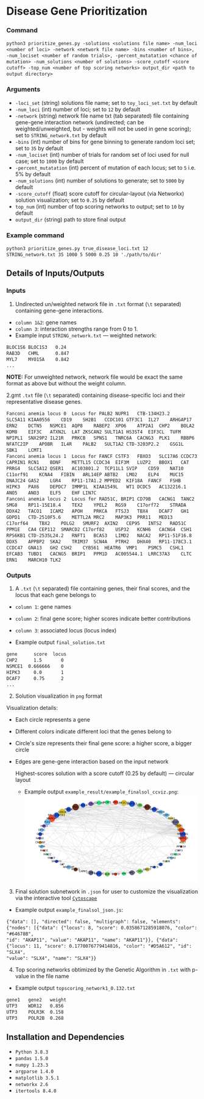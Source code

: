 # Disease Gene Prioritization 
### Command
```{r} 
python3 prioritize_genes.py -solutions <solutions file name> -num_loci <number of loci> -network <network file name> -bins <number of bins>, -num_lociset <number of random trials>, -percent_mutatation <chance of mutation> -num_solutions <number of solutions> -score_cutoff <score cutoff> -top_num <number of top scoring networks> output_dir <path to output directory>    
```

### Arguments
- `-loci_set` (string) solutions file name; set to `toy_loci_set.txt` by default
- `-num_loci` (int) number of loci; set to `12` by default 
- `-network`  (string) network file name txt (tab separated) file containing gene-gene interaction network (undirected; can be weighted/unweighted, but - weights will not be used in gene scoring); set to `STRING_network.txt` by default
- `-bins` (int) number of bins for gene binning to generate random loci set; set to `35` by default
- `-num_lociset` (int) number of trials for random set of loci used for null case; set to `1000` by default
- `-percent_mutatation` (int) percent of mutation of each locus; set to `5` i.e. 5% by default
- `-num_solutions` (int) number of solutions to generate; set to `5000` by default
- `-score_cutoff` (float) score cutoff for circular-layout (via Networkx) solution visualization; set to `0.25` by default
- `top_num` (int) number of top scoring networks to output; set to `10` by default
- `output_dir` (string) path to store final output 

### Example command
```{r}
python3 prioritize_genes.py true_disease_loci.txt 12 STRING_network.txt 35 1000 5 5000 0.25 10 './path/to/dir'
```

## Details of Inputs/Outputs
### Inputs
1. Undirected un/weighted network file in `.txt` format (`\t` separated) containing gene-gene interactions.
  - `column 1&2`: gene names
  - `column 3`: interaction strengths range from 0 to 1.
  - Example input `STRING_network.txt` –– weighted network:
```{r}
BLOC1S6 BLOC1S3	  0.24
RAB3D   CHML      0.847
MYL7    MYO15A    0.842
...
```
**NOTE:** For unweighted network, network file would be exact the same format as above but without the weight column.

2.gmt `.txt` file (`\t` separated) containing disease-specific loci and their representative disease genes.
```{r}
Fanconi anemia locus 0	Locus for PALB2	NUPR1	CTB-134H23.2	SLC5A11	KIAA0556	CD19	SH2B1	CCDC101	GTF3C1	IL27	ARHGAP17	ERN2	DCTN5	NSMCE1	AQP8	RABEP2	XPO6	ATP2A1	CHP2	BOLA2	KDM8	EIF3C	ATXN2L	LAT	ZKSCAN2	SULT1A1	HS3ST4	EIF3CL	TUFM	NPIPL1	SNX29P2	IL21R	PRKCB	SPNS1	TNRC6A	CACNG3	PLK1	RBBP6	NFATC2IP	APOBR	IL4R	PALB2	SULT1A2	CTD-3203P2.2	GSG1L	SBK1	LCMT1
Fanconi anemia locus 1	Locus for FANCF	CSTF3	FBXO3	SLC17A6	CCDC73	CAPRIN1	RCN1	BDNF	METTL15	CCDC34	EIF3M	LUZP2	BBOX1	CAT	PRRG4	SLC5A12	QSER1	AC103801.2	TCP11L1	SVIP	CD59	NAT10	C11orf91	KCNA4	FIBIN	ARL14EP	ABTB2	LMO2	ELP4	MUC15	DNAJC24	GAS2	LGR4	RP11-17A1.2	MPPED2	KIF18A	FANCF	FSHB	HIPK3	PAX6	DEPDC7	IMMP1L	KIAA1549L	WT1	DCDC5	AC132216.1	ANO5	ANO3	ELF5	EHF	LIN7C
Fanconi anemia locus 2	Locus for RAD51C, BRIP1	CD79B	CACNG1	TANC2	SMG8	RP11-15E18.4	TEX2	YPEL2	RGS9	C17orf72	STRADA	DDX42	TACO1	ICAM2	APOH	PRKCA	FTSJ3	TBX4	DCAF7	GH1	GDPD1	CTD-2510F5.6	METTL2A	MRC2	MAP3K3	PRR11	MED13	C17orf64	TBX2	POLG2	SMURF2	AXIN2	CEP95	INTS2	RAD51C	PPM1E	CA4	CEP112	SMARCD2	C17orf82	USP32	KCNH6	CACNG4	CSH1	RPS6KB1	CTD-2535L24.2	RNFT1	BCAS3	LIMD2	NACA2	RP11-51F16.8	DDX5	APPBP2	SKA2	TRIM37	SCN4A	PTRH2	DHX40	RP11-178C3.1	CCDC47	GNA13	GH2	CSH2	CYB561	HEATR6	VMP1	PSMC5	CSHL1	EFCAB3	TUBD1	CACNG5	BRIP1	PPM1D	AC005544.1	LRRC37A3	CLTC	ERN1	MARCH10	TLK2
```

### Outputs
1. A `.txt` (`\t` separated) file containing genes, their final scores, and the locus that each gene belongs to
- `column 1`: gene names
- `column 2`: final gene score; higher scores indicate better contributions 
- `column 3`: associated locus (locus index)

- Example output `final_solution.txt`
```{r}
gene	  score	 locus
CHP2	  1.5	    0
NSMCE1	0.666666	0
HIPK3	  0.0	    1
DCAF7	  0.75	    2
...
```
2. Solution visualization in `png` format

Visualization details:
  - Each circle represents a gene
  - Different colors indicate different loci that the genes belong to
  - Circle's size represents their final gene score: a higher score, a bigger circle
  - Edges are gene-gene interaction based on the input network

    Highest-scores solution with a score cutoff (0.25 by default) –– circular layout
      - Example output `example_result/example_finalsol_ccviz.png`:
      ![alt text](https://github.com/KewalinSamart/CPBS7711_module3/blob/main/example_result/example_finalsol_ccviz.png?raw=true)

3. Final solution subnetwork in `.json` for user to customize the visualization via the interactive tool [`Cytoscape`](https://cytoscape.org/) 
  - Example output `example_finalsol_json.js`:
 ```{r}
 {"data": [], "directed": false, "multigraph": false, "elements": {"nodes": [{"data": {"locus": 8, "score": 0.0358671285918076, "color": "#64678B", 
 "id": "AKAP11", "value": "AKAP11", "name": "AKAP11"}}, {"data": {"locus": 11, "score": 0.1770076779414816, "color": "#D5A612", "id": "SLX4", 
 "value": "SLX4", "name": "SLX4"}}
 ```
 
 4. Top scoring networks obtimized by the Genetic Algorithm in `.txt` with p-value in the file name
  - Example output `topscoring_network1_0.132.txt`
```{r}
gene1	gene2	weight
UTP3	WDR12	0.856
UTP3	POLR3K	0.158
UTP3	POLR2B	0.268
```
 
## Installation and Dependencies
- `Python 3.8.3`
- `pandas 1.5.0`
- `numpy 1.23.3`
- `argparse 1.4.0`
- `matplotlib 3.5.1`
- `networkx 2.6`
- `itertools 8.4.0`

 
